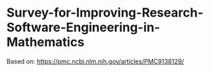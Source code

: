 # Survey-for-Improving-Research-Software-Engineering-in-Mathematics

Based on: <https://pmc.ncbi.nlm.nih.gov/articles/PMC9138129/>
